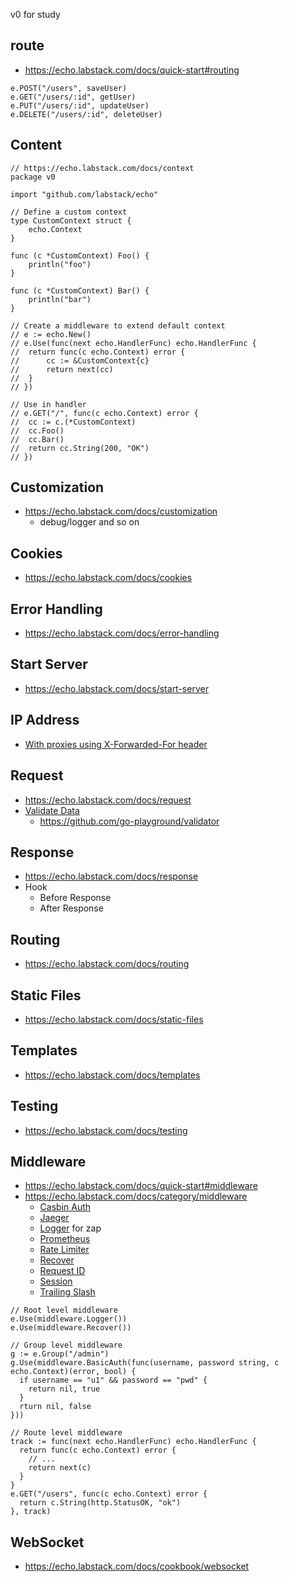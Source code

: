 v0 for study

## route

- https://echo.labstack.com/docs/quick-start#routing

```
e.POST("/users", saveUser)
e.GET("/users/:id", getUser)
e.PUT("/users/:id", updateUser)
e.DELETE("/users/:id", deleteUser)
```

## Content

```
// https://echo.labstack.com/docs/context
package v0

import "github.com/labstack/echo"

// Define a custom context
type CustomContext struct {
	echo.Context
}

func (c *CustomContext) Foo() {
	println("foo")
}

func (c *CustomContext) Bar() {
	println("bar")
}

// Create a middleware to extend default context
// e := echo.New()
// e.Use(func(next echo.HandlerFunc) echo.HandlerFunc {
// 	return func(c echo.Context) error {
// 		cc := &CustomContext{c}
// 		return next(cc)
// 	}
// })

// Use in handler
// e.GET("/", func(c echo.Context) error {
// 	cc := c.(*CustomContext)
// 	cc.Foo()
// 	cc.Bar()
// 	return cc.String(200, "OK")
// })
```

## Customization

- https://echo.labstack.com/docs/customization
  - debug/logger and so on

## Cookies

- https://echo.labstack.com/docs/cookies

## Error Handling

- https://echo.labstack.com/docs/error-handling

## Start Server

- https://echo.labstack.com/docs/start-server

## IP Address

- [With proxies using X-Forwarded-For header](https://echo.labstack.com/docs/ip-address#case-2-with-proxies-using-x-forwarded-for-header)

## Request

- https://echo.labstack.com/docs/request
- [Validate Data](https://echo.labstack.com/docs/request#validate-data)
  - https://github.com/go-playground/validator

## Response

- https://echo.labstack.com/docs/response
- Hook
  - Before Response
  - After Response

## Routing

- https://echo.labstack.com/docs/routing

## Static Files

- https://echo.labstack.com/docs/static-files

## Templates

- https://echo.labstack.com/docs/templates

## Testing

- https://echo.labstack.com/docs/testing

## Middleware

- https://echo.labstack.com/docs/quick-start#middleware
- https://echo.labstack.com/docs/category/middleware
  - [Casbin Auth](https://echo.labstack.com/docs/middleware/casbin-auth)
  - [Jaeger](https://echo.labstack.com/docs/middleware/jaeger)
  - [Logger](https://echo.labstack.com/docs/middleware/logger#examples) for zap
  - [Prometheus](https://echo.labstack.com/docs/middleware/prometheus)
  - [Rate Limiter](https://echo.labstack.com/docs/middleware/rate-limiter)
  - [Recover](https://echo.labstack.com/docs/middleware/recover)
  - [Request ID](https://echo.labstack.com/docs/middleware/request-id)
  - [Session](https://echo.labstack.com/docs/middleware/session)
  - [Trailing Slash](https://echo.labstack.com/docs/middleware/trailing-slash)

```
// Root level middleware
e.Use(middleware.Logger())
e.Use(middleware.Recover())

// Group level middleware
g := e.Group("/admin")
g.Use(middleware.BasicAuth(func(username, password string, c echo.Context)(error, bool) {
  if username == "u1" && password == "pwd" {
    return nil, true
  }
  rturn nil, false
}))

// Route level middleware
track := func(next echo.HandlerFunc) echo.HandlerFunc {
  return func(c echo.Context) error {
    // ...
    return next(c)
  }
}
e.GET("/users", func(c echo.Context) error {
  return c.String(http.StatusOK, "ok")
}, track)
```

## WebSocket

- https://echo.labstack.com/docs/cookbook/websocket
